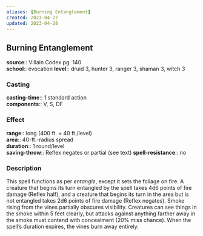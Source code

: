 ```yaml
---
aliases: [Burning Entanglement]
created: 2023-04-27
updated: 2023-04-28
---
```


## Burning Entanglement

**source**:: Villain Codex pg. 140  
**school**:: evocation
**level**:: druid 3, hunter 3, ranger 3, shaman 3, witch 3

### Casting

**casting-time**:: 1 standard action  
**components**:: V, S, DF

### Effect

**range**:: long (400 ft. + 40 ft./level)  
**area**:: 40-ft.-radius spread  
**duration**:: 1 round/level  
**saving-throw**:: Reflex negates or partial (see text)
**spell-resistance**:: no

### Description

This spell functions as per *entangle*, except it sets the foliage on fire. A creature that begins its turn entangled by the spell takes 4d6 points of fire damage (Reflex half), and a creature that begins its turn in the area but is not entangled takes 2d6 points of fire damage (Reflex negates). Smoke rising from the vines partially obscures visibility. Creatures can see things in the smoke within 5 feet clearly, but attacks against anything farther away in the smoke must contend with concealment (20% miss chance). When the spell’s duration expires, the vines burn away entirely.
